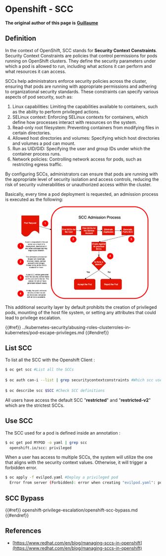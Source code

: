 # Openshift - SCC

**The original author of this page is** [**Guillaume**](https://www.linkedin.com/in/guillaume-chapela-ab4b9a196)

## Definition

In the context of OpenShift, SCC stands for **Security Context Constraints**. Security Context Constraints are policies that control permissions for pods running on OpenShift clusters. They define the security parameters under which a pod is allowed to run, including what actions it can perform and what resources it can access.

SCCs help administrators enforce security policies across the cluster, ensuring that pods are running with appropriate permissions and adhering to organizational security standards. These constraints can specify various aspects of pod security, such as:

1. Linux capabilities: Limiting the capabilities available to containers, such as the ability to perform privileged actions.
2. SELinux context: Enforcing SELinux contexts for containers, which define how processes interact with resources on the system.
3. Read-only root filesystem: Preventing containers from modifying files in certain directories.
4. Allowed host directories and volumes: Specifying which host directories and volumes a pod can mount.
5. Run as UID/GID: Specifying the user and group IDs under which the container process runs.
6. Network policies: Controlling network access for pods, such as restricting egress traffic.

By configuring SCCs, administrators can ensure that pods are running with the appropriate level of security isolation and access controls, reducing the risk of security vulnerabilities or unauthorized access within the cluster.

Basically, every time a pod deployment is requested, an admission process is executed as the following:

<figure><img src="../../images/Managing SCCs in OpenShift-1.png" alt=""><figcaption></figcaption></figure>

This additional security layer by default prohibits the creation of privileged pods, mounting of the host file system, or setting any attributes that could lead to privilege escalation.

{{#ref}}
../kubernetes-security/abusing-roles-clusterroles-in-kubernetes/pod-escape-privileges.md
{{#endref}}

## List SCC

To list all the SCC with the Openshift Client :

```bash
$ oc get scc #List all the SCCs

$ oc auth can-i --list | grep securitycontextconstraints #Which scc user can use

$ oc describe scc $SCC #Check SCC definitions
```

All users have access the default SCC "**restricted**" and "**restricted-v2**" which are the strictest SCCs.

## Use SCC

The SCC used for a pod is defined inside an annotation :

```bash
$ oc get pod MYPOD -o yaml | grep scc
  openshift.io/scc: privileged
```

When a user has access to multiple SCCs, the system will utilize the one that aligns with the security context values. Otherwise, it will trigger a forbidden error.

```bash
$ oc apply -f evilpod.yaml #Deploy a privileged pod
  Error from server (Forbidden): error when creating "evilpod.yaml": pods "evilpod" is forbidden: unable to validate against any security context constrain
```

## SCC Bypass

{{#ref}}
openshift-privilege-escalation/openshift-scc-bypass.md
{{#endref}}

## References

- [https://www.redhat.com/en/blog/managing-sccs-in-openshift](https://www.redhat.com/en/blog/managing-sccs-in-openshift)
